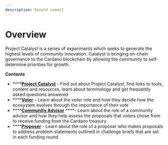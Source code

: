 ```yaml
---
description: Second commit
---
```


# Overview

Project Catalyst is a series of experiments which seeks to generate the highest levels of community innovation. Catalyst is bringing on-chain governance to the Cardano blockchain by allowing the community to self-determine priorities for growth.

**Contents**

* \*\*\*\*[**Project Catalyst**](project-catalyst/what-is-project-catalyst.md) - Find out about Project Catalyst, find links to tools, content and resources, learn about terminology and get frequently asked questions answered
* \*\*\*\*[**Voter**](voter/voter-guide.md) - Learn about the voter role and how they decide how the ecosystem evolves through the importance of their vote
* \*\*\*\*[**Community Advisor**](community-advisor/community-advisor-guide.md) ****- Learn about the role of a community advisor and how they help assess the proposals that voters chose from to receive funding from the Cardano treasury
* \*\*\*\*[**Proposer**](proposer/proposer-guide.md) - Learn about the role of a proposer who makes proposals to address problem statements outlined in challenge briefs that are set in each funding round


